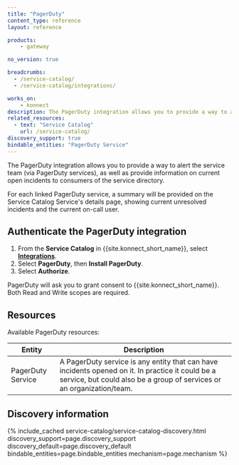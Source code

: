 ```yaml
---
title: "PagerDuty"
content_type: reference
layout: reference

products:
    - gateway

no_version: true

breadcrumbs:
  - /service-catalog/
  - /service-catalog/integrations/

works_on:
    - konnect
description: The PagerDuty integration allows you to provide a way to alert on information about current open incidents to consumers of the service directory.
related_resources:
  - text: "Service Catalog"
    url: /service-catalog/
discovery_support: true
bindable_entities: "PagerDuty Service"
---
```


The PagerDuty integration allows you to provide a way to alert the service team (via PagerDuty services), as well as provide information on current open incidents to consumers of the service directory. 

For each linked PagerDuty service, a summary will be provided on the Service Catalog Service's details page, showing current unresolved incidents and the current on-call user.

## Authenticate the PagerDuty integration

1. From the **Service Catalog** in {{site.konnect_short_name}}, select **[Integrations](https://cloud.konghq.com/us/service-catalog/integrations)**. 
2. Select **PagerDuty**, then **Install PagerDuty**.
3. Select **Authorize**. 

PagerDuty will ask you to grant consent to {{site.konnect_short_name}}. Both Read and Write scopes are required.

## Resources

Available PagerDuty resources:

Entity | Description
-------|------------
PagerDuty Service | A PagerDuty service is any entity that can have incidents opened on it. In practice it could be a service, but could also be a group of services or an organization/team.

## Discovery information

<!-- vale off-->

{% include_cached service-catalog/service-catalog-discovery.html 
   discovery_support=page.discovery_support
   discovery_default=page.discovery_default
   bindable_entities=page.bindable_entities
   mechanism=page.mechanism %}

<!-- vale on-->